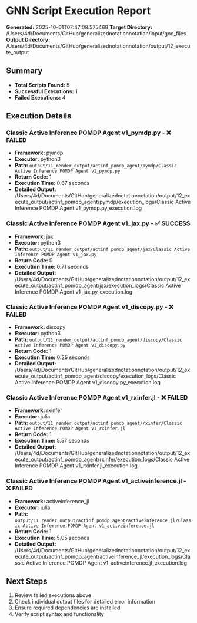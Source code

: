# GNN Script Execution Report

**Generated:** 2025-10-01T07:47:08.575468
**Target Directory:** /Users/4d/Documents/GitHub/generalizednotationnotation/input/gnn_files
**Output Directory:** /Users/4d/Documents/GitHub/generalizednotationnotation/output/12_execute_output

## Summary

- **Total Scripts Found:** 5
- **Successful Executions:** 1
- **Failed Executions:** 4

## Execution Details

### Classic Active Inference POMDP Agent v1_pymdp.py - ❌ FAILED

- **Framework:** pymdp
- **Executor:** python3
- **Path:** `output/11_render_output/actinf_pomdp_agent/pymdp/Classic Active Inference POMDP Agent v1_pymdp.py`
- **Return Code:** 1
- **Execution Time:** 0.87 seconds
- **Detailed Output:** /Users/4d/Documents/GitHub/generalizednotationnotation/output/12_execute_output/actinf_pomdp_agent/pymdp/execution_logs/Classic Active Inference POMDP Agent v1_pymdp.py_execution.log

### Classic Active Inference POMDP Agent v1_jax.py - ✅ SUCCESS

- **Framework:** jax
- **Executor:** python3
- **Path:** `output/11_render_output/actinf_pomdp_agent/jax/Classic Active Inference POMDP Agent v1_jax.py`
- **Return Code:** 0
- **Execution Time:** 0.71 seconds
- **Detailed Output:** /Users/4d/Documents/GitHub/generalizednotationnotation/output/12_execute_output/actinf_pomdp_agent/jax/execution_logs/Classic Active Inference POMDP Agent v1_jax.py_execution.log

### Classic Active Inference POMDP Agent v1_discopy.py - ❌ FAILED

- **Framework:** discopy
- **Executor:** python3
- **Path:** `output/11_render_output/actinf_pomdp_agent/discopy/Classic Active Inference POMDP Agent v1_discopy.py`
- **Return Code:** 1
- **Execution Time:** 0.25 seconds
- **Detailed Output:** /Users/4d/Documents/GitHub/generalizednotationnotation/output/12_execute_output/actinf_pomdp_agent/discopy/execution_logs/Classic Active Inference POMDP Agent v1_discopy.py_execution.log

### Classic Active Inference POMDP Agent v1_rxinfer.jl - ❌ FAILED

- **Framework:** rxinfer
- **Executor:** julia
- **Path:** `output/11_render_output/actinf_pomdp_agent/rxinfer/Classic Active Inference POMDP Agent v1_rxinfer.jl`
- **Return Code:** 1
- **Execution Time:** 5.57 seconds
- **Detailed Output:** /Users/4d/Documents/GitHub/generalizednotationnotation/output/12_execute_output/actinf_pomdp_agent/rxinfer/execution_logs/Classic Active Inference POMDP Agent v1_rxinfer.jl_execution.log

### Classic Active Inference POMDP Agent v1_activeinference.jl - ❌ FAILED

- **Framework:** activeinference_jl
- **Executor:** julia
- **Path:** `output/11_render_output/actinf_pomdp_agent/activeinference_jl/Classic Active Inference POMDP Agent v1_activeinference.jl`
- **Return Code:** 1
- **Execution Time:** 5.05 seconds
- **Detailed Output:** /Users/4d/Documents/GitHub/generalizednotationnotation/output/12_execute_output/actinf_pomdp_agent/activeinference_jl/execution_logs/Classic Active Inference POMDP Agent v1_activeinference.jl_execution.log

## Next Steps

1. Review failed executions above
2. Check individual output files for detailed error information
3. Ensure required dependencies are installed
4. Verify script syntax and functionality

